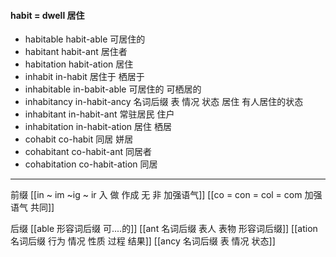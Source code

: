 #### habit = dwell 居住

- habitable habit-able 可居住的
- habitant habit-ant 居住者
- habitation habit-ation 居住
- inhabit in-habit 居住于 栖居于
- inhabitable in-babit-able 可居住的 可栖居的
- inhabitancy in-habit-ancy 名词后缀 表 情况 状态 居住  有人居住的状态
- inhabitant in-habit-ant 常驻居民 住户
- inhabitation in-habit-ation 居住 栖居
- cohabit co-habit 同居 姘居
- cohabitant co-habit-ant 同居者
- cohabitation co-habit-ation 同居

---
前缀 
[[in  ~ im ~ig ~ ir 入 做 作成  无 非 加强语气]]
[[co = con  = col = com  加强语气 共同]]

后缀
[[able  形容词后缀 可....的]]
[[ant 名词后缀 表人 表物 形容词后缀]]
[[ation 名词后缀  行为 情况 性质 过程 结果]]
[[ancy 名词后缀 表 情况 状态]]
